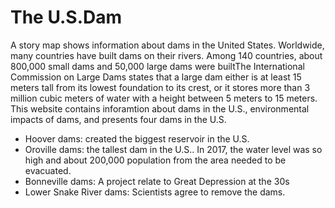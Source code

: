 # The U.S.Dam
A story map shows information about dams in the United States. Worldwide, many countries have built dams on their rivers.
Among 140 countries, about 800,000 small dams and 50,000 large dams were builtThe International Commission on Large Dams states that a large dam either is at least 15 meters tall from its lowest foundation to its crest, or it stores more than 3 million cubic meters of water with a height between 5 meters to 15 meters. 
This website contains inforamtion about dams in the U.S., environmental impacts of dams, and presents four dams in the U.S.
* Hoover dams: created the biggest reservoir in the U.S.
* Oroville dams: the tallest dam in the U.S.. In 2017, the water level was so high and about 200,000 population from the area needed to be evacuated. 
* Bonneville dams: A project relate to Great Depression at the 30s 
* Lower Snake River dams: Scientists agree to remove the dams. 
